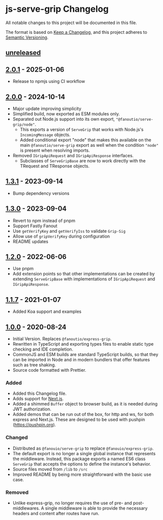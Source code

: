 # js-serve-grip Changelog

All notable changes to this project will be documented in this file.

The format is based on [Keep a Changelog](https://keepachangelog.com/en/1.0.0/),
and this project adheres to [Semantic Versioning](https://semver.org/spec/v2.0.0.html).

## [unreleased]

## [2.0.1] - 2025-01-06

- Release to npmjs using CI workflow

## [2.0.0] - 2024-10-14

- Major update improving simplicity
- Simplified build, now exported as ESM modules only.
- Separated out Node.js support into its own export, `"@fanoutio/serve-grip/node"`.
  - This exports a version of `ServeGrip` that works with Node.js's `IncomingMessage` objects.
  - Added conditional export "node" that makes this available on the main `@fanoutio/serve-grip`
    export as well when the condition `"node"` is present when resolving imports.
- Removed `IGripApiRequest` and `IGripApiResponse` interfaces.
  - Subclasses of `ServeGripBase` are now to work directly with the TRequest and TResponse objects.

## [1.3.1] - 2023-09-14
- Bump dependency versions

## [1.3.0] - 2023-09-04
- Revert to npm instead of pnpm
- Support Fastly Fanout
- Use `getVerifyKey` and `getVerifyIss` to validate `Grip-Sig`
- Allow use of `gripVerifyKey` during configuration
- README updates

## [1.2.0] - 2022-06-06
- Use pnpm
- Add extension points so that other implementations can be created by extending `ServeGripBase` with implementations of `IGripApiRequest` and `IGripApiResponse`.

## [1.1.7] - 2021-01-07
- Added Koa support and examples

## [1.0.0] - 2020-08-24
- Initial Version.  Replaces `@fanoutio/express-grip`.
- Rewritten in TypeScript and exporting types files to enable static type checking and
  IDE completion. 
- CommonJS and ESM builds are standard TypeScript builds, so that they can be imported in
  Node and in modern bundlers that offer features such as tree shaking.
- Source code formatted with Prettier. 

### Added
- Added this Changelog file.
- Adds support for [Next.js](https://nextjs.org/).
- Added a shimmed `Buffer` object to browser build, as it is needed during JWT authorization.
- Added demos that can be run out of the box, for http and ws, for both express and Next.js.
  These are designed to be used with pushpin (https://pushpin.org).

### Changed
- Distributed as `@fanouio/serve-grip` to replace `@fanouio/express-grip`.
- The default export is no longer a single global instance that represents the middleware.
  Instead, this package exports a named ES6 class `ServeGrip` that accepts the options to
  define the instance's behavior.
- Source files moved from `/lib` to `/src`
- Improved README by being more straightforward with the basic use case.

### Removed
- Unlike express-grip, no longer requires the use of pre- and post- middlewares.  A single
  middleware is able to provide the necessary headers and content after routes have run.

[unreleased]: https://github.com/fanout/js-serve-grip/compare/v2.0.1...HEAD
[2.0.1]: https://github.com/fanout/js-serve-grip/compare/v2.0.0...v2.0.1
[2.0.0]: https://github.com/fanout/js-serve-grip/compare/v1.3.1...v2.0.0
[1.3.1]: https://github.com/fanout/js-serve-grip/compare/v1.3.0...v1.3.1
[1.3.0]: https://github.com/fanout/js-serve-grip/compare/v1.2.0...v1.3.0
[1.2.0]: https://github.com/fanout/js-serve-grip/compare/v1.1.7...v1.2.0
[1.1.7]: https://github.com/fanout/js-serve-grip/compare/v1.0.0...v1.1.7
[1.0.0]: https://github.com/fanout/js-serve-grip/releases/tag/v1.0.0
